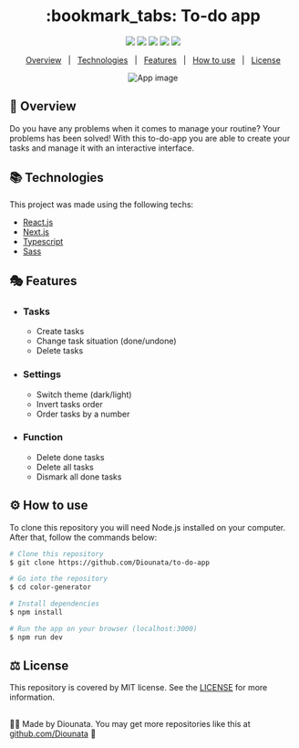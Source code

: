 <h1 align='center'> :bookmark_tabs: To-do app </h1>

<p align='center'>
<img src='https://img.shields.io/github/repo-size/Diounata/to-do-app?style=for-the-badge' />
<img src='https://img.shields.io/github/languages/count/Diounata/to-do-app?style=for-the-badge' />
<img src='https://img.shields.io/github/forks/Diounata/to-do-app?style=for-the-badge' />
<img src='https://img.shields.io/bitbucket/issues/Diounata/to-do-app?style=for-the-badge' />
<img src='https://img.shields.io/github/license/Diounata/to-do-app?style=for-the-badge' />
</p>

<p align='center'>
<a href='#dart-overview'>Overview</a> &nbsp; | &nbsp; <a href='#books-technologies'>Technologies</a> &nbsp; | &nbsp; <a href='#performing_arts-features'>Features</a> &nbsp; | &nbsp; <a href='#gear-how-to-use'>How to use</a> &nbsp; | &nbsp; <a href='#balance_scale-license'>License</a> 
</p>

<p align='center'>
<img src="por link da imagem do projeto aq" alt="App image" />
</p>
 
## :dart: Overview
<p>
Do you have any problems when it comes to manage your routine? Your problems has been solved! With this to-do-app you are able to create your tasks and manage it with an interactive interface.
</p>

## :books: Technologies

This project was made using the following techs:

-   [React.js](https://reactjs.org/)
-   [Next.js](https://nextjs.org/)
-   [Typescript](https://www.typescriptlang.org/)
-   [Sass](https://sass-lang.com/)

## :performing_arts: Features

-   ### Tasks
    -   Create tasks
    -   Change task situation (done/undone)
    -   Delete tasks

-   ### Settings
    -   Switch theme (dark/light)
    -   Invert tasks order
    -   Order tasks by a number

-   ### Function
    -   Delete done tasks
    -   Delete all tasks
    -   Dismark all done tasks

## :gear: How to use

To clone this repository you will need Node.js installed on your computer. After that, follow the commands below:

```bash
# Clone this repository
$ git clone https://github.com/Diounata/to-do-app

# Go into the repository
$ cd color-generator

# Install dependencies
$ npm install

# Run the app on your browser (localhost:3000)
$ npm run dev
```

## :balance_scale: License

This repository is covered by MIT license. See the <a href='https://github.com/Diounata/to-do-app/blob/main/LICENSE'>LICENSE</a> for more information.

##

:man_technologist: Made by Diounata. You may get more repositories like this at <a href='https://github.com/Diounata'>github.com/Diounata</a> :rocket:
